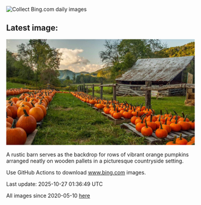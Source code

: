 ![Collect Bing.com daily images](https://github.com/counter2015/bing-daily-images/workflows/Collect%20Bing.com%20daily%20images/badge.svg)
## Latest image:
![](images/PumpkinFarm.jpg)

A rustic barn serves as the backdrop for rows of vibrant orange pumpkins arranged neatly on wooden pallets in a picturesque countryside setting.

Use GitHub Actions to download www.bing.com images.

Last update: 2025-10-27 01:36:49 UTC

All images since 2020-05-10 [here](https://github.com/counter2015/bing-daily-images/tree/master/images)
